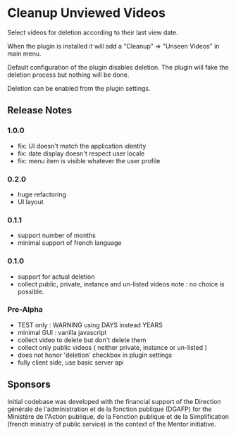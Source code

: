 # Cleanup Unviewed Videos

Select videos for deletion according to their last view date.

When the plugin is installed it will add a "Cleanup" => "Unseen Videos" in main
menu.

Default configuration of the plugin disables deletion. The plugin will fake the
deletion process but nothing will be done.

Deletion can be enabled from the plugin settings.

## Release Notes

### 1.0.0

- fix: UI doesn't match the application identity
- fix: date display doesn't respect user locale
- fix: menu item is visible whatever the user profile

### 0.2.0

- huge refactoring
- UI layout

### 0.1.1

- support number of months
- minimal support of french language

### 0.1.0

- support for actual deletion
- collect public, private, instance and un-listed videos
  note : no choice is possible.

### Pre-Alpha

- TEST only : WARNING using DAYS instead YEARS
- minimal GUI : vanilla javascript
- collect video to delete but don't delete them
- collect only public videos ( neither private, instance or un-listed )
- does not honor 'deletion' checkbox in plugin settings
- fully client side, use basic server api

## Sponsors

Initial codebase was developed with the financial support of the Direction
générale de l'administration et de la fonction publique (DGAFP) for the
Ministère de l'Action publique, de la Fonction publique et de la Simplification
(french ministry of public service) in the context of the Mentor initiative.
